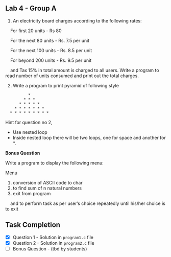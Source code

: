## Lab 4 - Group A

1. An electricity board charges according to the following rates:

&nbsp;&nbsp;&nbsp;&nbsp;For first 20 units - Rs 80

&nbsp;&nbsp;&nbsp;&nbsp;For the next 80 units - Rs. 7.5 per unit

&nbsp;&nbsp;&nbsp;&nbsp;For the next 100 units - Rs. 8.5 per unit

&nbsp;&nbsp;&nbsp;&nbsp;For beyond 200 units - Rs. 9.5 per unit

&nbsp;&nbsp;&nbsp;&nbsp;and Tax 15% in total amount is charged to all users. Write a program to read number of units consumed and print out the total charges.

2. Write a program to print pyramid of following style

```
          *
        * * *
      * * * * *
    * * * * * * *
  * * * * * * * * *
```

Hint for question no 2,

- Use nested loop
- Inside nested loop there will be two loops, one for space and another for \*.

**Bonus Question**

Write a program to display the following menu:

Menu

1. conversion of ASCII code to char
2. to find sum of n natural numbers
3. exit from program

&nbsp;&nbsp;&nbsp;&nbsp;and to perform task as per user’s choice repeatedly until his/her choice is to exit

## Task Completion

- [x] Question 1 - Solution in `program1.c` file
- [x] Question 2 - Solution in `program2.c` file
- [ ] Bonus Question - (tbd by students)
